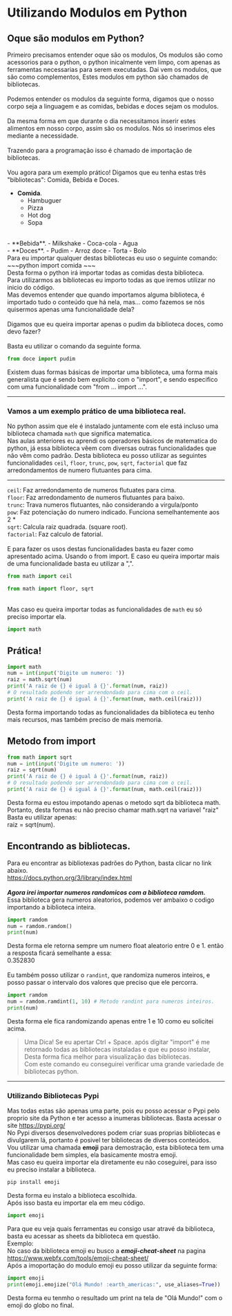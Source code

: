 # Utilizando Modulos em Python

## Oque são modulos em Python?
Primeiro precisamos entender oque são os modulos,
Os modulos são como acessorios para o python, o python inicalmente vem limpo, com apenas as ferramentas necessarias para serem executadas. Dai vem os modulos, que são como complementos, Estes modulos em python são chamados de bibliotecas.
<br>
<br>
Podemos entender os modulos da seguinte forma, digamos que o nosso corpo seja a linguagem e as comidas, bebidas e doces sejam os modulos.
<br>
<br>
Da mesma forma em que durante o dia necessitamos inserir estes alimentos em nosso corpo, assim são os modulos. Nós só inserimos eles mediante a necessidade.
<br>
<br>
Trazendo para a programação isso é chamado de importação de bibliotecas. 
<br>
<br>
Vou agora para um exemplo prático! Digamos que eu tenha estas três "bibliotecas": Comida, Bebida e Doces.
- **Comida**.
	- Hambuguer
  - Pizza
  - Hot dog
  - Sopa
<br>
- **Bebida**.
	- Milkshake
  - Coca-cola
  - Agua
<br>
- **Doces**.
	- Pudim
  - Arroz doce
  - Torta
  - Bolo
<br>
Para eu importar qualquer destas bibliotecas eu uso o seguinte comando:
~~~python
import comida
~~~
  <br>
Desta forma o python irá importar todas as comidas desta biblioteca.
<br>
Para utilizarmos as bibliotecas eu importo todas as que iremos utilizar no inicio do código.
<br>
Mas devemos entender que quando importamos alguma biblioteca, é importado tudo 
o conteúdo que há nela, mas... como fazemos se nós quisermos apenas uma funcionalidade dela?
<br><br>
Digamos que eu queira importar apenas o pudim da biblioteca doces, como devo fazer?
<br><br>
Basta eu utilizar o comando da seguinte forma.

~~~python
from doce import pudim
~~~
Existem duas formas básicas de importar uma biblioteca, uma forma mais generalista que é sendo bem explicito com o "import", e sendo especifico com uma funcionalidade com "from ... import ...".
--- ---
### Vamos a um exemplo prático de uma biblioteca real.
No python assim que ele é instalado juntamente com ele está incluso uma biblioteca chamada `math` que significa matematica.
<br>
Nas aulas anteriores eu aprendi os operadores básicos de matematica do python, já essa biblioteca vêem com diversas outras funcionalidades que não vêm como padrão. Desta biblioteca eu posso utilizar as seguintes funcionalidades `ceil`, `floor`, `trunc`, `pow`, `sqrt`, `factorial` que faz arredondamentos de numero flutuantes para cima.
---  ---
`ceil`: Faz arredondamento de numeros flutuates para cima.
<br>
`floor`: Faz arredondamento de numeros flutuantes para baixo.
<br>
`trunc`: Trava numeros flutuantes, não considerando a virgula/ponto
<br>
`pow`: Faz potenciação do numero indicado. Funciona semelhantemente aos 2 *
<br>
`sqrt`: Calcula raiz quadrada. (square root).
<br>
`factorial`: Faz calculo de fatorial.
<br>
<br>
E para fazer os usos destas funcionalidades basta eu fazer como apresentado acima. Usando o from import. E caso eu queira importar mais de uma funcionalidade basta eu utilizar a ",".
~~~python
from math import ceil
~~~
~~~python
from math import floor, sqrt
~~~
<br> Mas caso eu queira importar todas as funcionalidades de `math` eu só preciso importar ela.
~~~python
import math
~~~

## Prática!
~~~python
import math
num = int(input('Digite um numero: '))
raiz = math.sqrt(num)
print('A raiz de {} é igual á {}'.format(num, raiz))
# O resultado podendo ser arrendondado para cima com o ceil.
print('A raiz de {} é igual á {}'.format(num, math.ceil(raiz)))
 ~~~
 
Desta forma importando todas as funcionalidades da biblioteca eu tenho mais recursos, mas também preciso de mais memoria.

## Metodo from import
~~~python
from math import sqrt
num = int(input('Digite um numero: '))
raiz = sqrt(num)
print('A raiz de {} é igual á {}'.format(num, raiz))
# O resultado podendo ser arrendondado para cima com o ceil.
print('A raiz de {} é igual á {}'.format(num, math.ceil(raiz)))
~~~

Desta forma eu estou impotando apenas o metodo sqrt da biblioteca math.<br>
Portanto, desta formas eu não preciso chamar math.sqrt na variavel "raiz" <br>
Basta eu utilizar apenas:<br>
raiz = sqrt(num).

## Encontrando as bibliotecas.
Para eu encontrar as bibliotexas padrões do Python, basta clicar no link abaixo.<br>
https://docs.python.org/3/library/index.html
<br>
<br>
**_Agora irei importar numeros randomicos com a biblioteca ramdom._**
<br>
Essa biblioteca gera numeros aleatorios, podemos ver ambaixo o codigo importando a biblioteca inteira.
<br>
~~~python
import ramdom
num = ramdom.ramdom()
print(num)
~~~
Desta forma ele retorna sempre um numero float aleatorio entre 0 e 1. então a resposta ficará semelhante a essa:
<br>
0.352830
<br>
<br>
Eu também posso utilizar o `randint`, que randomiza numeros inteiros, e posso passar o intervalo dos valores que preciso que ele percorra.
~~~python
import ramdom
num = ramdom.ramdint(1, 10) # Metodo randint para numeros inteiros.
print(num)
~~~
Desta forma ele fica randomizando apenas entre 1 e 10 como eu solicitei acima.
<br>
<blockquote>
Uma Dica! Se eu apertar Ctrl + Space. após digitar "import" é me retornado todas as bibliotecas instaladas e que eu posso instalar, Desta forma fica melhor para visualização das bibliotecas.<br>
Com este comando eu conseguirei verificar uma grande variedade de bibliotecas python.
</blockquote>

---
### Utilizando Bibliotecas Pypi
Mas todas estas são apenas uma parte, pois eu posso acessar o Pypi pelo proprio site da Python e ter acesso a inumeras bibliotecas.
Basta acessar o site https://pypi.org/ <br>
No Pypi diversos desenvolvedores podem criar suas proprias bibliotecas e divulgarem lá, portanto é posivel ter bibliotecas de diversos conteúdos.<br>
Vou utilizar uma chamada **emoji** para demostração, esta biblioteca tem uma funcionalidade bem simples, ela basicamente mostra emoji.<br>
Mas caso eu queira importar ela diretamente eu não coseguirei, para isso eu preciso instalar a biblioteca.
~~~bash
pip install emoji
~~~~
Desta forma eu instalo a biblioteca escolhida.<br>
Após isso basta eu importar ela em meu código.
~~~python
import emoji
~~~
Para que eu veja quais ferramentas eu consigo usar atravé da biblioteca, basta eu acessar as sheets da biblioteca em questão.<br>
Exemplo:<br>
No caso da biblioteca emoji eu busco a ***emoji-cheat-sheet*** na pagina https://www.webfx.com/tools/emoji-cheat-sheet/ <br>
Após a imoportação do modulo emoji eu posso utilizar da seguinte forma: <br>
~~~python
import emoji
print(emoji.emojize("Olá Mundo! :earth_americas:", use_aliases=True))
~~~
Desta forma eu tenmho o resultado um print na tela de "Olá Mundo!" com o emoji do globo no final.<br>
